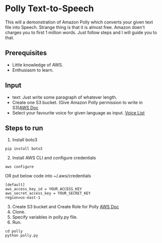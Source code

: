 # Polly Text-to-Speech
This will a demonstration of Amazon Polly which converts your given text file into Speech. Strange thing is that it is almost free. Amazon doen't charges you to first 1 million words. 
Just follow steps and I will guide you to that.

## Prerequisites
* Little knowledge of AWS.
* Enthusiasm to learn.

## Input
- text: Just write some paragraph of whatever length. 
- Create one S3 bucket. (Give Amazon Polly permission to write in S3)[AWS Doc](https://docs.aws.amazon.com/polly/latest/dg/asynchronous-iam.html)
- Select your favourite voice for given language as input. [Voice List](https://docs.aws.amazon.com/polly/latest/dg/voicelist.html)

## Steps to run
1. Install boto3
```
pip install boto3
```
2. Install AWS CLI and configure credentials
```
aws configure
```
OR
put below code into  ~/.aws/credentials
```
[default]
aws_access_key_id = YOUR_ACCESS_KEY
aws_secret_access_key = YOUR_SECRET_KEY
region=us-east-1
```
3. Create S3 bucket and Create Role for Polly [AWS Doc](https://docs.aws.amazon.com/polly/latest/dg/asynchronous-iam.html)
4. Clone.
5. Specify variables in polly.py file.
6. Run.
```
cd polly
python polly.py
```
